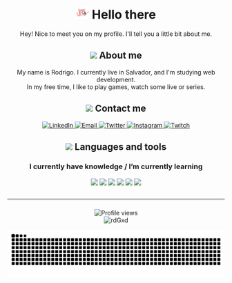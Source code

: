 <div align="center">
   <h1><img src="assets/img/dancingdog.gif" alt="cachorro dançando" width="30"> Hello there </h1>
      <p> 
         Hey! Nice to meet you on my profile. I'll tell you a little bit about me.
      </p>
</div>

<div align="center">
   <h2><img src="https://media.giphy.com/media/3Ii2SW00oLZ8k/giphy.gif" height="30px"> About me</h2>
      <p> 
         My name is Rodrigo. I currently live in Salvador, and I'm studying web development.
         <br>
         In my free time, I like to play games, watch some live or series. 
      </p>
</div>

<div align="center">
   <h2><img src="https://media.giphy.com/media/l0IyjS5FXeMOtVMyY/giphy.gif" height="30px"> Contact me</h2>
   <a href="https://www.linkedin.com/in/rodrigo-silva-496564240/">
      <img alt="LinkedIn" src="https://img.shields.io/badge/LinkedIn-0077B5?style=for-the-badge&logo=linkedin&logoColor=white" />
    </a>
    <a href="mailto:rodriigo.hora@outlook.com.br">
        <img alt="Email" src="https://img.shields.io/badge/Microsoft_Outlook-0078D4?style=for-the-badge&logo=microsoft-outlook&logoColor=white" />
    </a>
   <a href="https://twitter.com/rdGxd">
      <img alt="Twitter" src="https://img.shields.io/badge/Twitter-1DA1F2?style=for-the-badge&logo=twitter&logoColor=white" />
    </a>
    <a href="https://www.instagram.com/rdgxdd/">
        <img alt="Instagram" src="https://img.shields.io/badge/-Instagram-%23E4405F?style=for-the-badge&logo=instagram&logoColor=white" />
    </a>
   <a href="https://www.twitch.tv/rdGxdd">
        <img alt="Twitch" src="https://img.shields.io/badge/Twitch-9146FF?style=for-the-badge&logo=twitch&logoColor=white" />
   </a>
</div>


<div align="center">
  <h2><img src="https://media.giphy.com/media/UvPvsX9oMlMWs/giphy.gif" height="30px"> Languages and tools</h2>
   <p>
   <h3> I currently have knowledge  / I’m currently learning</h3>
   </p>
   <img align="center" alt"rdG-HTML" src="https://img.shields.io/badge/HTML5-E34F26?style=for-the-badge&logo=html5&logoColor=white">
   <img align="center" alt"rdG-CSS" src="https://img.shields.io/badge/CSS3-1572B6?style=for-the-badge&logo=css3&logoColor=white">
   <img align="center" alt"rdG-JavaScript" src="https://img.shields.io/badge/JavaScript-F7DF1E?style=for-the-badge&logo=javascript&logoColor=black">
   <img align="center" alt"rdG-NodeJs" src="https://img.shields.io/badge/Node.js-43853D?style=for-the-badge&logo=node.js&logoColor=white">
   <img align="center" alt"rdG-TypeScript" src="https://img.shields.io/badge/TypeScript-007ACC?style=for-the-badge&logo=typescript&logoColor=white">
   <img align="center" alt"rdG-Git" src="https://img.shields.io/badge/-Git-222222?style=for-the-badge&logoColor=F05032">
</div>

<br>

---

###

<div align="center">
   <img src="https://komarev.com/ghpvc/?username=rdGxd&color=blueviolet" alt="Profile views" />
</div>

<div align="center">
    <img alt="rdGxd" src="https://github-readme-stats.vercel.app/api/top-langs/?username=rdGxd&layout=compact&langs_count=16&show_icons=true&theme=github_dark" />
</div>

![Snake animation](https://github.com/rdGxd/rdGxd/blob/output/github-contribution-grid-snake.svg)

